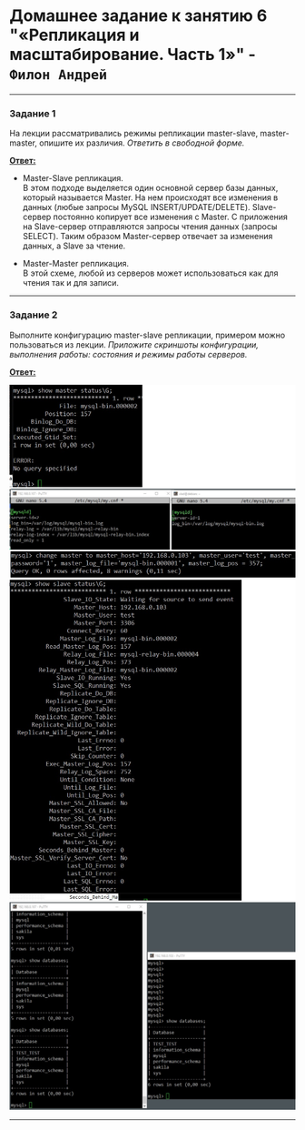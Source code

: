 # Домашнее задание к занятию 6 "«Репликация и масштабирование. Часть 1»" - `Филон Андрей`  

---

### Задание 1

На лекции рассматривались режимы репликации master-slave, master-master, опишите их различия.
*Ответить в свободной форме.*

<ins>**Ответ:**</ins>

- Master-Slave репликация.  
В этом подходе выделяется один основной сервер базы данных, который называется Master. На нем происходят все изменения в данных (любые запросы MySQL INSERT/UPDATE/DELETE). Slave-сервер постоянно копирует все изменения с Master. С приложения на Slave-сервер отправляются запросы чтения данных (запросы SELECT). Таким образом Master-сервер отвечает за изменения данных, а Slave за чтение.

- Master-Master репликация.  
В этой схеме, любой из серверов может использоваться как для чтения так и для записи.
---

### Задание 2

Выполните конфигурацию master-slave репликации, примером можно пользоваться из лекции.
*Приложите скриншоты конфигурации, выполнения работы: состояния и режимы работы серверов.*

<ins>**Ответ:**</ins>

![1](https://github.com/AndreyFilon/bd-12-06/blob/main/2.%20master-status.jpg)    
![1](https://github.com/AndreyFilon/bd-12-06/blob/main/2.%20slave-config2.jpg)  
![1](https://github.com/AndreyFilon/bd-12-06/blob/main/2.%20slave-config.jpg)  
![1](https://github.com/AndreyFilon/bd-12-06/blob/main/2.%20slave-status.jpg)
![1](https://github.com/AndreyFilon/bd-12-06/blob/main/2.%20replic.jpg)  

---

